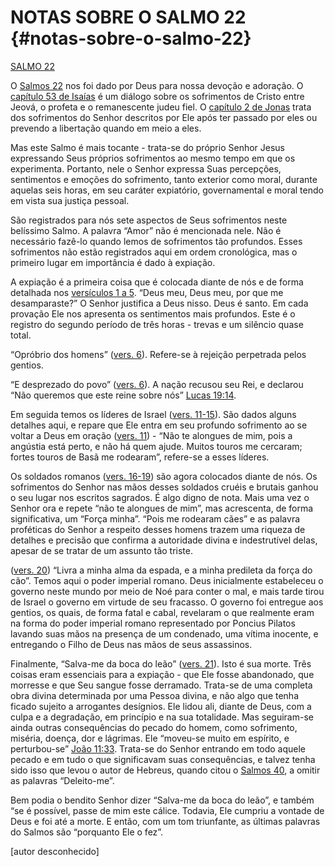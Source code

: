 # NOTAS SOBRE O SALMO 22 {#notas-sobre-o-salmo-22}

[SALMO 22](http://bibliaonline.com.br/acf/sl/22)

O [Salmos 22](http://bibliaonline.com.br/acf/sl/22) nos foi dado por Deus para nossa devoção e adoração. O [capítulo 53 de Isaías](http://bibliaonline.com.br/acf/is/53) é um diálogo sobre os sofrimentos de Cristo entre Jeová, o profeta e o remanescente judeu fiel. O [capítulo 2 de Jonas](http://bibliaonline.com.br/acf/jn/2) trata dos sofrimentos do Senhor descritos por Ele após ter passado por eles ou prevendo a libertação quando em meio a eles.

Mas este Salmo é mais tocante - trata-se do próprio Senhor Jesus expressando Seus próprios sofrimentos ao mesmo tempo em que os experimenta. Portanto, nele o Senhor expressa Suas percepções, sentimentos e emoções do sofrimento, tanto exterior como moral, durante aquelas seis horas, em seu caráter expiatório, governamental e moral tendo em vista sua justiça pessoal.

São registrados para nós sete aspectos de Seus sofrimentos neste belíssimo Salmo. A palavra “Amor” não é mencionada nele. Não é necessário fazê-lo quando lemos de sofrimentos tão profundos. Esses sofrimentos não estão registrados aqui em ordem cronológica, mas o primeiro lugar em importância é dado à expiação.

A expiação é a primeira coisa que é colocada diante de nós e de forma detalhada nos [versículos 1 a 5](http://bibliaonline.com.br/acf/sl/22/1-5). “Deus meu, Deus meu, por que me desamparaste?” O Senhor justifica a Deus nisso. Deus é santo. Em cada provação Ele nos apresenta os sentimentos mais profundos. Este é o registro do segundo período de três horas - trevas e um silêncio quase total.

“Opróbrio dos homens” ([vers. 6](http://bibliaonline.com.br/acf/sl/22/6)). Refere-se à rejeição perpetrada pelos gentios.

“E desprezado do povo” ([vers. 6](http://bibliaonline.com.br/acf/sl/22/6)). A nação recusou seu Rei, e declarou “Não queremos que este reine sobre nós” [Lucas 19:14](http://bibliaonline.com.br/acf/lc/19/14).

Em seguida temos os líderes de Israel ([vers. 11-15](http://bibliaonline.com.br/acf/sl/22/11-15)). São dados alguns detalhes aqui, e repare que Ele entra em seu profundo sofrimento ao se voltar a Deus em oração ([vers. 11](http://bibliaonline.com.br/acf/sl/22/11)) - “Não te alongues de mim, pois a angústia está perto, e não há quem ajude. Muitos touros me cercaram; fortes touros de Basã me rodearam”, refere-se a esses líderes.

Os soldados romanos ([vers. 16-19](http://bibliaonline.com.br/acf/sl/22/16-19)) são agora colocados diante de nós. Os sofrimentos do Senhor nas mãos desses soldados cruéis e brutais ganhou o seu lugar nos escritos sagrados. É algo digno de nota. Mais uma vez o Senhor ora e repete “não te alongues de mim”, mas acrescenta, de forma significativa, um “Força minha”. “Pois me rodearam cães” e as palavra proféticas do Senhor a respeito desses homens trazem uma riqueza de detalhes e precisão que confirma a autoridade divina e indestrutível delas, apesar de se tratar de um assunto tão triste.

([vers. 20](http://bibliaonline.com.br/acf/sl/22/20)) “Livra a minha alma da espada, e a minha predileta da força do cão”. Temos aqui o poder imperial romano. Deus inicialmente estabeleceu o governo neste mundo por meio de Noé para conter o mal, e mais tarde tirou de Israel o governo em virtude de seu fracasso. O governo foi entregue aos gentios, os quais, de forma fatal e cabal, revelaram o que realmente eram na forma do poder imperial romano representado por Poncius Pilatos lavando suas mãos na presença de um condenado, uma vítima inocente, e entregando o Filho de Deus nas mãos de seus assassinos.

Finalmente, “Salva-me da boca do leão” ([vers. 21](http://bibliaonline.com.br/acf/sl/22/21)). Isto é sua morte. Três coisas eram essenciais para a expiação - que Ele fosse abandonado, que morresse e que Seu sangue fosse derramado. Trata-se de uma completa obra divina determinada por uma Pessoa divina, e não algo que tenha ficado sujeito a arrogantes desígnios. Ele lidou ali, diante de Deus, com a culpa e a degradação, em princípio e na sua totalidade. Mas seguiram-se ainda outras consequências do pecado do homem, como sofrimento, miséria, doença, dor e lágrimas. Ele “moveu-se muito em espírito, e perturbou-se” [João 11:33](http://bibliaonline.com.br/acf/jo/11/33). Trata-se do Senhor entrando em todo aquele pecado e em tudo o que significavam suas consequências, e talvez tenha sido isso que levou o autor de Hebreus, quando citou o [Salmos 40](http://bibliaonline.com.br/acf/sl/40), a omitir as palavras “Deleito-me”.

Bem podia o bendito Senhor dizer “Salva-me da boca do leão”, e também “se é possível, passe de mim este cálice. Todavia, Ele cumpriu a vontade de Deus e foi até a morte. E então, com um tom triunfante, as últimas palavras do Salmos são “porquanto Ele o fez”.

[autor desconhecido]